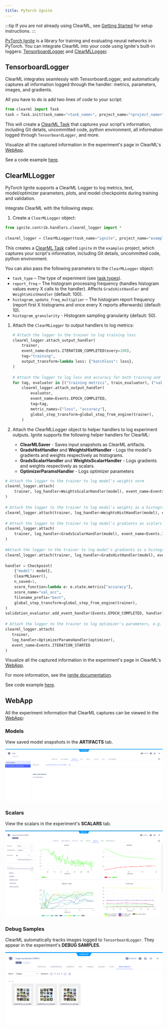 ```yaml
---
title: PyTorch Ignite
---
```


:::tip
If you are not already using ClearML, see [Getting Started](../getting_started/ds/ds_first_steps.md) for setup 
instructions.
:::

[PyTorch Ignite](https://pytorch.org/ignite/index.html) is a library for training and evaluating neural networks in 
PyTorch. You can integrate ClearML into your code using Ignite's built-in loggers: [TensorboardLogger](#tensorboardlogger) 
and [ClearMLLogger](#clearmllogger). 

## TensorboardLogger

ClearML integrates seamlessly with TensorboardLogger, and automatically captures all information logged through the 
handler: metrics, parameters, images, and gradients.

All you have to do is add two lines of code to your script:

```python
from clearml import Task
task = Task.init(task_name="<task_name>", project_name="<project_name>")
```

This will create a [ClearML Task](../fundamentals/task.md) that captures your script's information, including Git details, 
uncommitted code, python environment, all information logged through `TensorboardLogger`, and more. 

Visualize all the captured information in the experiment's page in ClearML's [WebApp](#webapp).

See a code example [here](https://github.com/allegroai/clearml/blob/master/examples/frameworks/ignite/cifar_ignite.py).

## ClearMLLogger
PyTorch Ignite supports a ClearML Logger to log metrics, text, model/optimizer parameters, plots, and model checkpoints 
during training and validation. 

Integrate ClearML with the following steps:
1. Create a `ClearMLLogger` object:

  ```python
  from ignite.contrib.handlers.clearml_logger import *

  clearml_logger = ClearMLLogger(task_name="ignite", project_name="examples")
  ```

  This creates a [ClearML Task](../fundamentals/task.md) called `ignite` in the `examples` project, which captures your 
  script's information, including Git details, uncommitted code, python environment. 
  
  You can also pass the following parameters to the `ClearMLLogger` object:
  * `task_type` – The type of experiment (see [task types](../fundamentals/task.md#task-types)).
  * `report_freq` – The histogram processing frequency (handles histogram values every X calls to the handler). Affects 
    `GradsHistHandler` and `WeightsHistHandler` (default: 100).
  * `histogram_update_freq_multiplier` – The histogram report frequency (report first X histograms and once every X 
    reports afterwards) (default: 10).
  * `histogram_granularity` - Histogram sampling granularity (default: 50).

1. Attach the `ClearMLLogger` to output handlers to log metrics: 

   ```python 
   # Attach the logger to the trainer to log training loss 
   clearml_logger.attach_output_handler(
       trainer,
       event_name=Events.ITERATION_COMPLETED(every=100),
       tag="training",
       output_transform=lambda loss: {"batchloss": loss},
   )
  
   # Attach the logger to log loss and accuracy for both training and validation
   for tag, evaluator in [("training metrics", train_evaluator), ("validation metrics", validation_evaluator)]:
       clearml_logger.attach_output_handler(
           evaluator,
           event_name=Events.EPOCH_COMPLETED,
           tag=tag,
           metric_names=["loss", "accuracy"],
           global_step_transform=global_step_from_engine(trainer),
       )
   ```

1. Attach the ClearMLLogger object to helper handlers to log experiment outputs. Ignite supports the following helper handlers for ClearML:

   * **ClearMLSaver** - Saves input snapshots as ClearML artifacts.
   * **GradsHistHandler** and **WeightsHistHandler** - Logs the model's gradients and weights respectively as histograms.
   * **GradsScalarHandler** and **WeightsScalarHandler** - Logs gradients and weights respectively as scalars.
   * **OptimizerParamsHandler** - Logs optimizer parameters

  ```python
  # Attach the logger to the trainer to log model's weights norm
  clearml_logger.attach(
      trainer, log_handler=WeightsScalarHandler(model), event_name=Events.ITERATION_COMPLETED(every=100)
  )

  # Attach the logger to the trainer to log model's weights as a histogram 
  clearml_logger.attach(trainer, log_handler=WeightsHistHandler(model), event_name=Events.EPOCH_COMPLETED(every=100))

  # Attach the logger to the trainer to log model's gradients as scalars
  clearml_logger.attach(
      trainer, log_handler=GradsScalarHandler(model), event_name=Events.ITERATION_COMPLETED(every=100)
  )

  #Attach the logger to the trainer to log model's gradients as a histogram    
  clearml_logger.attach(trainer, log_handler=GradsHistHandler(model), event_name=Events.EPOCH_COMPLETED(every=100))

  handler = Checkpoint(
      {"model": model},
      ClearMLSaver(),
      n_saved=1,
      score_function=lambda e: e.state.metrics["accuracy"],
      score_name="val_acc",
      filename_prefix="best",
      global_step_transform=global_step_from_engine(trainer),
  )
  validation_evaluator.add_event_handler(Events.EPOCH_COMPLETED, handler)
   
  # Attach the logger to the trainer to log optimizer's parameters, e.g. learning rate at each iteration
  clearml_logger.attach(
     trainer,
     log_handler=OptimizerParamsHandler(optimizer),
     event_name=Events.ITERATION_STARTED
  )
  ```
   
Visualize all the captured information in the experiment's page in ClearML's [WebApp](#webapp).

For more information, see the [ignite documentation](https://pytorch.org/ignite/generated/ignite.contrib.handlers.clearml_logger.html). 

See code example [here](https://github.com/pytorch/ignite/blob/master/examples/mnist/mnist_with_clearml_logger.py).

## WebApp

All the experiment information that ClearML captures can be viewed in the [WebApp](../webapp/webapp_overview.md): 

### Models

View saved model snapshots in the **ARTIFACTS** tab.

![Model snapshots](../img/ignite_artifact.png)

### Scalars 

View the scalars in the experiment's **SCALARS** tab.

![Scalars](../img/examples_cifar_scalars.png)


### Debug Samples

ClearML automatically tracks images logged to `TensorboardLogger`. They appear in the experiment's **DEBUG SAMPLES**.


![Debug Samples](../img/examples_integration_pytorch_ignite_debug.png)

